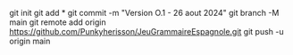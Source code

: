 git init
git add *
git commit -m "Version O.1 - 26 aout 2024"
git branch -M main
git remote add origin https://github.com/Punkyherisson/JeuGrammaireEspagnole.git
git push -u origin main